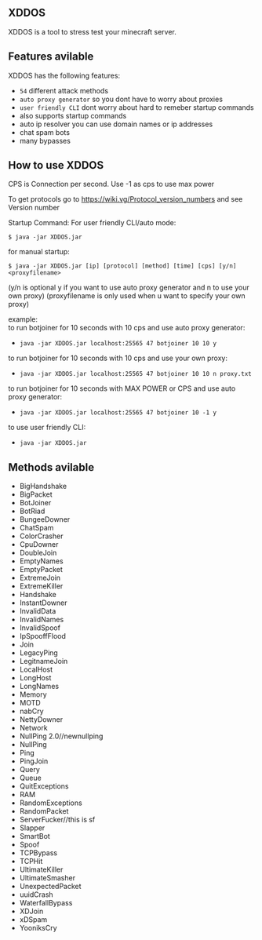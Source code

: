 ## XDDOS

XDDOS is a tool to stress test your minecraft server.

## Features avilable

XDDOS has the following features:

- `54` different attack methods
- `auto proxy generator` so you dont have to worry about proxies
- `user friendly CLI` dont worry about hard to remeber startup commands
- also supports startup commands 
- auto ip resolver you can use domain names or ip addresses
- chat spam bots
- many bypasses

## How to use XDDOS

CPS is Connection per second. Use -1 as cps to use max power

To get protocols go to https://wiki.vg/Protocol_version_numbers and see Version number

Startup Command: 
 For user friendly CLI/auto mode:
```
$ java -jar XDDOS.jar
```

for manual startup:
```
$ java -jar XDDOS.jar [ip] [protocol] [method] [time] [cps] [y/n] <proxyfilename>
```
(y/n is optional y if you want to use auto proxy generator and n to use your own proxy) (proxyfilename is only used when u want to specify your own proxy)

 example:  
to run botjoiner for 10 seconds with 10 cps and use auto proxy generator:
- `java -jar XDDOS.jar localhost:25565 47 botjoiner 10 10 y`  

to run botjoiner for 10 seconds with 10 cps and use your own proxy:
- `java -jar XDDOS.jar localhost:25565 47 botjoiner 10 10 n proxy.txt`  

to run botjoiner for 10 seconds with MAX POWER or CPS and use auto proxy generator:
- `java -jar XDDOS.jar localhost:25565 47 botjoiner 10 -1 y`  

to use user friendly CLI:
- `java -jar XDDOS.jar`

## Methods avilable

- BigHandshake
- BigPacket
- BotJoiner
- BotRiad
- BungeeDowner
- ChatSpam
- ColorCrasher
- CpuDowner
- DoubleJoin
- EmptyNames
- EmptyPacket
- ExtremeJoin
- ExtremeKiller
- Handshake
- InstantDowner
- InvalidData
- InvalidNames
- InvalidSpoof
- IpSpooffFlood
- Join
- LegacyPing
- LegitnameJoin
- LocalHost
- LongHost
- LongNames
- Memory
- MOTD
- nabCry
- NettyDowner
- Network
- NullPing 2.0//newnullping
- NullPing
- Ping
- PingJoin
- Query
- Queue
- QuitExceptions
- RAM
- RandomExceptions
- RandomPacket
- ServerFucker//this is sf
- Slapper
- SmartBot
- Spoof
- TCPBypass
- TCPHit
- UltimateKiller
- UltimateSmasher
- UnexpectedPacket
- uuidCrash
- WaterfallBypass
- XDJoin
- xDSpam
- YooniksCry
